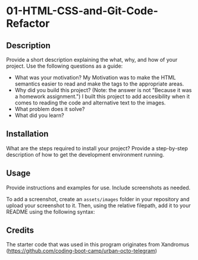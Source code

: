 # 01-HTML-CSS-and-Git-Code-Refactor

## Description

Provide a short description explaining the what, why, and how of your project. Use the following questions as a guide:

- What was your motivation? My Motivation was to make the HTML semantics easier to read and make the tags to the appropriate areas.
- Why did you build this project? (Note: the answer is not "Because it was a homework assignment.") I built this project to add accesibility when it comes to reading the code and alternative text to the images.
- What problem does it solve?
- What did you learn?

## Installation

What are the steps required to install your project? Provide a step-by-step description of how to get the development environment running.

## Usage

Provide instructions and examples for use. Include screenshots as needed.

To add a screenshot, create an `assets/images` folder in your repository and upload your screenshot to it. Then, using the relative filepath, add it to your README using the following syntax:

## Credits
The starter code that was used in this program originates from Xandromus (https://github.com/coding-boot-camp/urban-octo-telegram)
